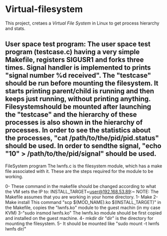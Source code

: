 # Virtual-filesystem

This project, cretaes a _Virtual File System_ in Linux to get process hierarchy and stats.

User space test program:
The user space test program (testcase.c) having a very simple Makefile, registers SIGUSR1 and forks three times. Signal handler is implemented to prints "signal number %d received".
The "testcase" should be run before mounting the filesystem. It starts printing parent/child is running and then keeps just running, without printing anything. 
Filesystemshould be mounted after launching the "testcase" and the hierarchy of these processes is also shown in the hierarchy of processes.
In order to see the statistics about the processes, "cat /path/to/the/pid/pid.status" should be used.
In order to sendthe signal, "echo "10" > /path/to/the/pid/signal" should be used.
----------------------------------------------------------------------------------------------------------------------------------------------------------------------------
FileSystem program
The lwnfs.c is the filesystem module, which has a make file associated with it. 
These are the steps required for the module to be working.

0- These command in the makefile should be changed according to what the VM sets the IP to:
	INSTALL_TARGET=user@192.168.53.89:~
NOTE: The Makefile assumes that you are working in your home directory.
1- Make
2- Make install 
This command "scp $(MOD_NAME).ko $(INSTALL_TARGET)" in the Makefile, copies the "lwnfs.ko" module to the guest machin (in my case KVM)
3-"sudo insmod lwnfs.ko"
The lwnfs.ko module should be first copied and installed on the guest machine.
4- mkdir dir
"dir" is the directory for mounting the filesystem.
5- It should be mounted like "sudo mount -t lwnfs lwnfs dir/"
